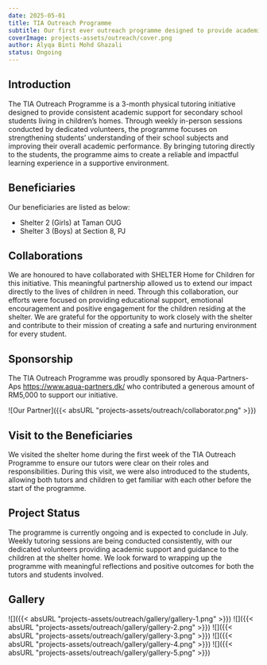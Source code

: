 ```yaml
---
date: 2025-05-01
title: TIA Outreach Programme
subtitle: Our first ever outreach programme designed to provide academic support for underprivileged students.
coverImage: projects-assets/outreach/cover.png
author: Alyqa Binti Mohd Ghazali
status: Ongoing
---
```


## Introduction

The TIA Outreach Programme is a 3-month physical tutoring initiative designed to provide consistent academic support for secondary school students living in children’s homes. Through weekly in-person sessions conducted by dedicated volunteers, the programme focuses on strengthening students’ understanding of their school subjects and improving their overall academic performance. By bringing tutoring directly to the students, the programme aims to create a reliable and impactful learning experience in a supportive environment.


## Beneficiaries

Our beneficiaries are listed as below:
- Shelter 2 (Girls) at Taman OUG
- Shelter 3 (Boys) at Section 8, PJ



## Collaborations

We are honoured to have collaborated with SHELTER Home for Children for this initiative. This meaningful partnership allowed us to extend our impact directly to the lives of children in need. Through this collaboration, our efforts were focused on providing educational support, emotional encouragement and positive engagement for the children residing at the shelter. We are grateful for the opportunity to work closely with the shelter and contribute to their mission of creating a safe and nurturing environment for every student.


## Sponsorship

The TIA Outreach Programme was proudly sponsored by Aqua-Partners-Aps https://www.aqua-partners.dk/ who contributed a generous amount of RM5,000 to support our initiative.

![Our Partner]({{< absURL "projects-assets/outreach/collaborator.png" >}})



## Visit to the Beneficiaries

We visited the shelter home during the first week of the TIA Outreach Programme to ensure our tutors were clear on their roles and responsibilities. During this visit, we were also introduced to the students, allowing both tutors and children to get familiar with each other before the start of the programme.



## Project Status

The programme is currently ongoing and is expected to conclude in July. Weekly tutoring sessions are being conducted consistently, with our dedicated volunteers providing academic support and guidance to the children at the shelter home. We look forward to wrapping up the programme with meaningful reflections and positive outcomes for both the tutors and students involved.


## Gallery

<!-- ![]({{< absURL "projects-assets/outreach/gallery.png" >}}) -->
![]({{< absURL "projects-assets/outreach/gallery/gallery-1.png" >}})
![]({{< absURL "projects-assets/outreach/gallery/gallery-2.png" >}})
![]({{< absURL "projects-assets/outreach/gallery/gallery-3.png" >}})
![]({{< absURL "projects-assets/outreach/gallery/gallery-4.png" >}})
![]({{< absURL "projects-assets/outreach/gallery/gallery-5.png" >}})